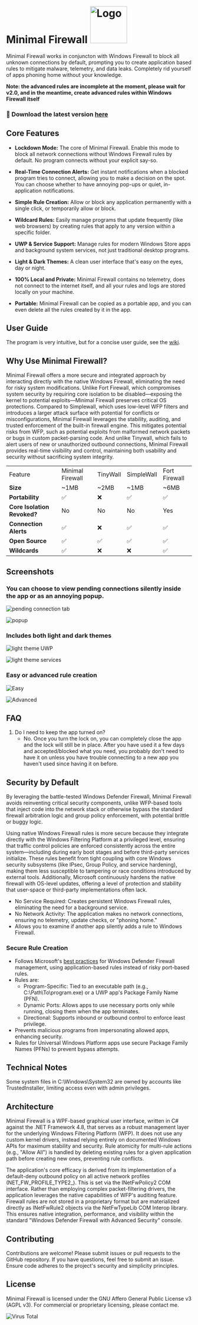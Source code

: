 <h1>
  Minimal Firewall
  <a href="https://github.com/deminimis/minimalfirewall">
    <img src="https://github.com/deminimis/minimalfirewall/blob/main/assets/logo1.png" alt="Logo" width="100" height="100">
  </a>
</h1>

Minimal Firewall works in conjuncton with Windows Firewall to block all unknown connections by default, prompting you to create application based rules to mitigate malware, telemetry, and data leaks. Completely rid yourself of apps phoning home without your knowledge.


**Note: the advanced rules are incomplete at the moment, please wait for v2.0, and in the meantime, create advanced rules within Windows Firewall itself**

### 💾 Download the latest version [here](https://github.com/deminimis/minimalfirewall/releases)

## Core Features

* **Lockdown Mode:** The core of Minimal Firewall. Enable this mode to block all network connections without Windows Firewall rules by default. No program connects without your explicit say-so.

* **Real-Time Connection Alerts:** Get instant notifications when a blocked program tries to connect, allowing you to make a decision on the spot. You can choose whether to have annoying pop-ups or quiet, in-application notifications. 

* **Simple Rule Creation:** Allow or block any application permanently with a single click, or temporarily allow or block. 

* **Wildcard Rules:** Easily manage programs that update frequently (like web browsers) by creating rules that apply to any version within a specific folder.

* **UWP & Service Support:** Manage rules for modern Windows Store apps and background system services, not just traditional desktop programs.

* **Light & Dark Themes:** A clean user interface that's easy on the eyes, day or night.

* **100% Local and Private:** Minimal Firewall contains no telemetry, does not connect to the internet itself, and all your rules and logs are stored locally on your machine.

* **Portable:** Minimal Firewall can be copied as a portable app, and you can even delete all the rules created by it in the app.


## User Guide
The program is very intuitive, but for a concise user guide, see the [wiki](https://github.com/deminimis/minimalfirewall/wiki/Minimal-Firewall-User-Guide). 


## Why Use Minimal Firewall?

Minimal Firewall offers a more secure and integrated approach by interacting directly with the native Windows Firewall, eliminating the need for risky system modifications. Unlike Fort Firewall, which compromises system security by requiring core isolation to be disabled—exposing the kernel to potential exploits—Minimal Firewall preserves critical OS protections. Compared to Simplewall, which uses low-level WFP filters and introduces a larger attack surface with potential for conflicts or misconfigurations, Minimal Firewall leverages the stability, auditing, and trusted enforcement of the built-in firewall engine. This mitigates potential risks from WFP, such as potential exploits from malformed network packets or bugs in custom packet-parsing code. And unlike Tinywall, which fails to alert users of new or unauthorized outbound connections, Minimal Firewall provides real-time visibility and control, maintaining both usability and security without sacrificing system integrity.

|   |   |   |   |   |
|---|---|---|---|---|
|Feature|Minimal Firewall|TinyWall|SimpleWall|Fort Firewall|
|**Size**|~1MB|~2MB|~1MB|~6MB|
|**Portability**|✅|❌|✅|✅|
|**Core Isolation Revoked?**|No|No|No|Yes|
|**Connection Alerts**|✅|❌|✅|✅|
|**Open Source**|✅|✅|✅|✅|
|**Wildcards**|✅|❌|❌|✅|

## Screenshots

### You can choose to view pending connections silently inside the app or as an annoying popup.
![pending connection tab](https://github.com/deminimis/minimalfirewall/blob/main/assets/Screenshot%202025-06-24%20094754.png)

![popup](https://github.com/deminimis/minimalfirewall/blob/main/assets/Screenshot%202025-06-24%20095134.png) 

### Includes both light and dark themes

![light theme UWP](https://github.com/deminimis/minimalfirewall/blob/main/assets/Screenshot%202025-06-24%20095637.png)

![light theme services](https://github.com/deminimis/minimalfirewall/blob/main/assets/Screenshot%202025-06-24%20095730.png) 

### Easy or advanced rule creation

![Easy](https://github.com/deminimis/minimalfirewall/blob/main/assets/Screenshot%202025-06-24%20095751.png)

![Advanced](https://github.com/deminimis/minimalfirewall/blob/main/assets/Screenshot%202025-06-24%20095821.png)

## FAQ

1. Do I need to keep the app turned on?
   * No. Once you turn the lock on, you can completely close the app and the lock will still be in place. After you have used it a few days and accepted/blocked what you need, you probably don't need to have it on unless you have trouble connecting to a new app you haven't used since having it on before. 

## Security by Default

By leveraging the battle-tested Windows Defender Firewall, Minimal Firewall avoids reinventing critical security components, unlike WFP-based tools that inject code into the network stack or otherwise bypass the standard firewall arbitration logic and group policy enforcement, with potential brittle or buggy logic.

Using native Windows Firewall rules is more secure because they integrate directly with the Windows Filtering Platform at a privileged level, ensuring that traffic control policies are enforced consistently across the entire system—including during early boot stages and before third-party services initialize. These rules benefit from tight coupling with core Windows security subsystems (like IPsec, Group Policy, and service hardening), making them less susceptible to tampering or race conditions introduced by external tools. Additionally, Microsoft continuously hardens the native firewall with OS-level updates, offering a level of protection and stability that user-space or third-party implementations often lack.

* No Service Required: Creates persistent Windows Firewall rules, eliminating the need for a background service.
* No Network Activity: The application makes no network connections, ensuring no telemetry, update checks, or "phoning home."
* Allows you to examine if another app silently adds a rule to Windows Firewall. 

### Secure Rule Creation
* Follows Microsoft's [best practices](https://support.microsoft.com/en-us/windows/risks-of-allowing-apps-through-windows-firewall-654559af-3f54-3dcf-349f-71ccd90bcc5c) for Windows Defender Firewall management, using application-based rules instead of risky port-based rules.
* Rules are:
  * Program-Specific: Tied to an executable path (e.g., C:\Path\To\program.exe) or a UWP app's Package Family Name (PFN).
  * Dynamic Ports: Allows apps to use necessary ports only while running, closing them when the app terminates.
  * Directional: Supports inbound or outbound control to enforce least privilege.
* Prevents malicious programs from impersonating allowed apps, enhancing security.
* Rules for Universal Windows Platform apps use secure Package Family Names (PFNs) to prevent bypass attempts.

## Technical Notes
Some system files in C:\Windows\System32 are owned by accounts like TrustedInstaller, limiting access even with admin privileges. 


## Architecture


Minimal Firewall is a WPF-based graphical user interface, written in C# against the .NET Framework 4.8, that serves as a robust management layer for the underlying Windows Filtering Platform (WFP). It does not use any custom kernel drivers, instead relying entirely on documented Windows APIs for maximum stability and security. Rule atomicity for multi-rule actions (e.g., "Allow All") is handled by deleting existing rules for a given application path before creating new ones, preventing rule conflicts.

The application's core efficacy is derived from its implementation of a default-deny outbound policy on all active network profiles (NET_FW_PROFILE_TYPE2_). This is set via the INetFwPolicy2 COM interface. Rather than employing complex packet-filtering drivers, the application leverages the native capabilities of WFP's auditing feature. Firewall rules are not stored in a proprietary format but are materialized directly as INetFwRule2 objects via the NetFwTypeLib COM Interop library. This ensures native integration, performance, and visibility within the standard "Windows Defender Firewall with Advanced Security" console. 



## Contributing

Contributions are welcome! Please submit issues or pull requests to the GitHub repository. If you have questions, feel free to submit an issue. 
Ensure code adheres to the project's security and simplicity principles.


## License

Minimal Firewall is licensed under the GNU Affero General Public License v3 (AGPL v3). For commercial or proprietary licensing, please contact me. 


![Virus Total](https://github.com/deminimis/minimalfirewall/blob/main/assets/Screenshot%202025-06-25%20093921.png)
